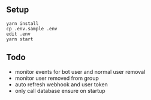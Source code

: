 ## Setup

```
yarn install
cp .env.sample .env
edit .env
yarn start
```


## Todo

- monitor events for bot user and normal user removal
- monitor user removed from group
- auto refresh webhook and user token
- only call database ensure on startup
